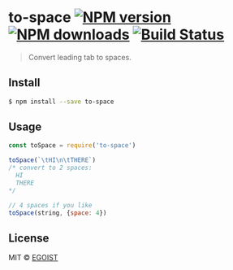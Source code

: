 # to-space [![NPM version](https://img.shields.io/npm/v/to-space.svg)](https://npmjs.com/package/to-space) [![NPM downloads](https://img.shields.io/npm/dm/to-space.svg)](https://npmjs.com/package/to-space) [![Build Status](https://img.shields.io/circleci/project/egoist/to-space/master.svg)](https://circleci.com/gh/egoist/to-space) 

> Convert leading tab to spaces.

## Install

```bash
$ npm install --save to-space
```

## Usage

```js
const toSpace = require('to-space')

toSpace(`\tHI\n\tTHERE`)
/* convert to 2 spaces:
  HI
  THERE
*/

// 4 spaces if you like
toSpace(string, {space: 4})
```

## License

MIT © [EGOIST](https://github.com/egoist)
